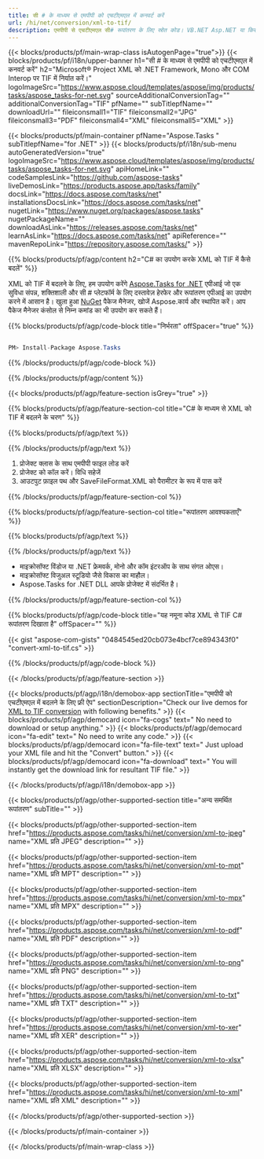```yaml
---
title: सी # के माध्यम से एमपीपी को एचटीएमएल में कनवर्ट करें 
url: /hi/net/conversion/xml-to-tif/ 
description: एमपीपी से एचटीएमएल सी# रूपांतरण के लिए स्रोत कोड। VB.NET Asp.NET या किसी .NET आधारित एप्लिकेशन के भीतर TIF रूपांतरण के लिए बैच XML फ़ाइलों के लिए API उदाहरण कोड का उपयोग करें।
---
```


{{< blocks/products/pf/main-wrap-class isAutogenPage="true">}}
{{< blocks/products/pf/i18n/upper-banner h1="सी # के माध्यम से एमपीपी को एचटीएमएल में कनवर्ट करें" h2="Microsoft® Project XML को .NET Framework, Mono और COM Interop पर TIF में निर्यात करें।" logoImageSrc="https://www.aspose.cloud/templates/aspose/img/products/tasks/aspose_tasks-for-net.svg" sourceAdditionalConversionTag="" additionalConversionTag="TIF" pfName="" subTitlepfName="" downloadUrl="" fileiconsmall1="TIF" fileiconsmall2="JPG" fileiconsmall3="PDF" fileiconsmall4="XML" fileiconsmall5="XML" >}}

{{< blocks/products/pf/main-container pfName="Aspose.Tasks " subTitlepfName="for .NET" >}}
{{< blocks/products/pf/i18n/sub-menu autoGeneratedVersion="true" logoImageSrc="https://www.aspose.cloud/templates/aspose/img/products/tasks/aspose_tasks-for-net.svg" apiHomeLink="" codeSamplesLink="https://github.com/aspose-tasks" liveDemosLink="https://products.aspose.app/tasks/family" docsLink="https://docs.aspose.com/tasks/net" installationsDocsLink="https://docs.aspose.com/tasks/net" nugetLink="https://www.nuget.org/packages/aspose.tasks" nugetPackageName="" downloadAsLink="https://releases.aspose.com/tasks/net" learnAsLink="https://docs.aspose.com/tasks/net" apiReference="" mavenRepoLink="https://repository.aspose.com/tasks/" >}}

{{% blocks/products/pf/agp/content h2="C# का उपयोग करके XML को TIF में कैसे बदलें" %}}

XML को TIF में बदलने के लिए, हम उपयोग करेंगे
 [Aspose.Tasks for .NET](https://products.aspose.com/tasks/net)
 एपीआई जो एक सुविधा संपन्न, शक्तिशाली और सी # प्लेटफॉर्म के लिए दस्तावेज़ हेरफेर और रूपांतरण एपीआई का उपयोग करने में आसान है। खुला हुआ
 [NuGet](https://www.nuget.org/packages/aspose.tasks)
 पैकेज मैनेजर, खोजें
 Aspose.कार्य
 और स्थापित करें। आप पैकेज मैनेजर कंसोल से निम्न कमांड का भी उपयोग कर सकते हैं।

{{% blocks/products/pf/agp/code-block title="निर्भरता" offSpacer="true" %}}

```cs

PM> Install-Package Aspose.Tasks

```

{{% /blocks/products/pf/agp/code-block %}}

{{% /blocks/products/pf/agp/content %}}

{{< blocks/products/pf/agp/feature-section isGrey="true" >}}

{{% blocks/products/pf/agp/feature-section-col title="C# के माध्यम से XML को TIF में बदलने के चरण" %}}

{{% blocks/products/pf/agp/text %}}

{{% /blocks/products/pf/agp/text %}}

1. प्रोजेक्ट क्लास के साथ एमपीपी फाइल लोड करें
1. प्रोजेक्ट को कॉल करें। विधि सहेजें
1. आउटपुट फ़ाइल पथ और SaveFileFormat.XML को पैरामीटर के रूप में पास करें

{{% /blocks/products/pf/agp/feature-section-col %}}

{{% blocks/products/pf/agp/feature-section-col title="रूपांतरण आवश्यकताएँ" %}}

{{% blocks/products/pf/agp/text %}}

{{% /blocks/products/pf/agp/text %}}

- माइक्रोसॉफ्ट विंडोज या .NET फ्रेमवर्क, मोनो और कॉम इंटरऑप के साथ संगत ओएस।
- माइक्रोसॉफ्ट विजुअल स्टूडियो जैसे विकास का माहौल।
- Aspose.Tasks for .NET DLL आपके प्रोजेक्ट में संदर्भित है।

{{% /blocks/products/pf/agp/feature-section-col %}}

{{% blocks/products/pf/agp/code-block title="यह नमूना कोड XML से TIF C# रूपांतरण दिखाता है" offSpacer="" %}}

{{< gist "aspose-com-gists" "0484545ed20cb073e4bcf7ce894343f0" "convert-xml-to-tif.cs" >}}

{{% /blocks/products/pf/agp/code-block %}}

{{< /blocks/products/pf/agp/feature-section >}}

<!-- aboutfile Starts -->

{{< blocks/products/pf/agp/i18n/demobox-app sectionTitle="एमपीपी को एचटीएमएल में बदलने के लिए फ्री ऐप" sectionDescription="Check our live demos for [XML to TIF conversion](https://products.aspose.app/tasks/conversion/xml-to-tif) with following benefits." >}}
        {{< blocks/products/pf/agp/democard icon="fa-cogs" text=" No need to download or setup anything." >}}
        {{< blocks/products/pf/agp/democard icon="fa-edit" text=" No need to write any code." >}}
        {{< blocks/products/pf/agp/democard icon="fa-file-text" text=" Just upload your XML file and hit the \"Convert\" button." >}}
        {{< blocks/products/pf/agp/democard icon="fa-download" text=" You will instantly get the download link for resultant TIF file." >}}

{{< /blocks/products/pf/agp/i18n/demobox-app >}}

<!-- aboutfile Ends -->

{{< blocks/products/pf/agp/other-supported-section title="अन्य समर्थित रूपांतरण" subTitle="" >}}

{{< blocks/products/pf/agp/other-supported-section-item href="https://products.aspose.com/tasks/hi/net/conversion/xml-to-jpeg" name="XML प्रति JPEG" description="" >}}

{{< blocks/products/pf/agp/other-supported-section-item href="https://products.aspose.com/tasks/hi/net/conversion/xml-to-mpt" name="XML प्रति MPT" description="" >}}

{{< blocks/products/pf/agp/other-supported-section-item href="https://products.aspose.com/tasks/hi/net/conversion/xml-to-mpx" name="XML प्रति MPX" description="" >}}

{{< blocks/products/pf/agp/other-supported-section-item href="https://products.aspose.com/tasks/hi/net/conversion/xml-to-pdf" name="XML प्रति PDF" description="" >}}

{{< blocks/products/pf/agp/other-supported-section-item href="https://products.aspose.com/tasks/hi/net/conversion/xml-to-png" name="XML प्रति PNG" description="" >}}

{{< blocks/products/pf/agp/other-supported-section-item href="https://products.aspose.com/tasks/hi/net/conversion/xml-to-txt" name="XML प्रति TXT" description="" >}}

{{< blocks/products/pf/agp/other-supported-section-item href="https://products.aspose.com/tasks/hi/net/conversion/xml-to-xer" name="XML प्रति XER" description="" >}}

{{< blocks/products/pf/agp/other-supported-section-item href="https://products.aspose.com/tasks/hi/net/conversion/xml-to-xlsx" name="XML प्रति XLSX" description="" >}}

{{< blocks/products/pf/agp/other-supported-section-item href="https://products.aspose.com/tasks/hi/net/conversion/xml-to-xml" name="XML प्रति XML" description="" >}}



{{< /blocks/products/pf/agp/other-supported-section >}}

{{< /blocks/products/pf/main-container >}}
    
{{< /blocks/products/pf/main-wrap-class >}}